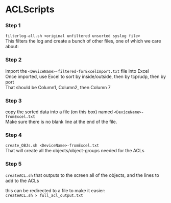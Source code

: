 # ACLScripts
### Step 1
`filterlog-all.sh <original unfiltered unsorted syslog file>`  
This filters the log and create a bunch of other files, one of which we care about:

### Step 2
import the `<DeviceName>-filtered-forExcelImport.txt` file into Excel  
Once imported, use Excel to sort by inside/outside, then by tcp/udp, then by port  
That should be Column1, Column2, then Column 7

### Step 3
copy the sorted data into a file (on this box) named `<DeviceName>-fromExcel.txt`  
Make sure there is no blank line at the end of the file.

### Step 4
`create_OBJs.sh <DeviceName>-fromExcel.txt`  
That will create all the objects/object-groups needed for the ACLs

### Step 5
`createACL.sh`
that outputs to the screen all of the objects, and the lines to add to the ACLs  

this can be redirected to a file to make it easier:  
`createACL.sh > full_acl_output.txt`
